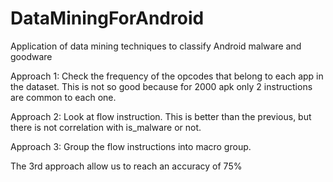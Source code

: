 # DataMiningForAndroid

Application of data mining techniques to classify Android malware and goodware

Approach 1: Check the frequency of the opcodes that belong to each app in the dataset.
            This is not so good because for 2000 apk only 2 instructions are common
            to each one.

Approach 2: Look at flow instruction. This is better than the previous, but there is not
            correlation with is_malware or not.

Approach 3: Group the flow instructions into macro group.

The 3rd approach allow us to reach an accuracy of 75%


